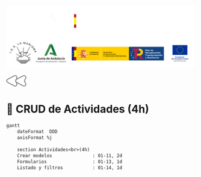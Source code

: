 ![](https://raw.githubusercontent.com/jcorvid509/.resGen/9cf65965f880c39d5e634d73522a6d656c4ea501/_bannerD.png#gh-dark-mode-only)
![](https://raw.githubusercontent.com/jcorvid509/.resGen/9cf65965f880c39d5e634d73522a6d656c4ea501/_bannerL.png#gh-light-mode-only)

<a href="/.md/roadmap.md"><img src="https://raw.githubusercontent.com/jcorvid509/.resGen/9cf65965f880c39d5e634d73522a6d656c4ea501/_back.svg" height="30"></a>

# 📝 CRUD de Actividades (4h)

```mermaid
gantt
    dateFormat  DDD
    axisFormat %j

    section Actividades<br>(4h)
    Crear modelos               : 01-11, 2d
    Formularios                 : 01-13, 1d
    Listado y filtros           : 01-14, 1d
```

## 